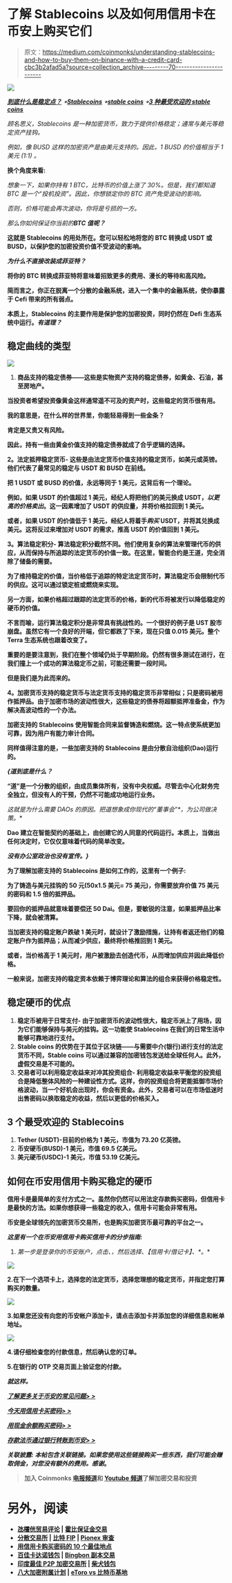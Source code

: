 # 了解 Stablecoins 以及如何用信用卡在币安上购买它们

> 原文：<https://medium.com/coinmonks/understanding-stablecoins-and-how-to-buy-them-on-binance-with-a-credit-card-cbc3b2afad5a?source=collection_archive---------70----------------------->

![](img/463106d92c2a0ea301f9a0a74d295fb5.png)

*[***到底什么是稳定点？***](#d93f) ***∘***[***Stablecoins***](#0849) ***∘***[***stable coins***](#d566) ***∘***[***3 种最受欢迎的 stable coins***](#f0b0)*

*顾名思义，Stablecoins 是一种加密货币，致力于提供价格稳定；通常与美元等稳定资产挂钩。*

*例如，像 BUSD 这样的加密资产是由美元支持的。因此，1 BUSD 的价值相当于 1 美元 *(1:1)* 。*

**换个角度来看:**

*想象一下，如果你持有 1 BTC，比特币的价值上涨了 30%。但是，我们都知道 BTC 是一个“*投机投资*”。因此，你想锁定你的 BTC 资产免受波动的影响。*

*否则，价格可能会再次波动，你将是亏损的一方。*

*那么你如何保证你当前的**BTC 值呢？***

**这就是 Stablecoins 的用处所在。您可以轻松地将您的 BTC 转换成 USDT 或 BUSD，以保护您的加密投资价值不受波动的影响。**

***为什么不直接改装成菲亚特？***

**将你的 BTC 转换成菲亚特将意味着招致更多的费用、漫长的等待和高风险。**

**简而言之，你正在脱离一个分散的金融系统，进入一个集中的金融系统，使你暴露于 Cefi 带来的所有弱点。**

**本质上，Stablecoins 的主要作用是保护您的加密投资，同时仍然在 Defi 生态系统中运行。*有道理？***

## **稳定曲线的类型**

**![](img/3d0aa984018aacea1a3cf01265fdc795.png)**

1.  **商品支持的稳定债券——这些是实物资产支持的稳定债券，如黄金、石油，甚至房地产。**

**当投资者希望投资像黄金这样通常遥不可及的资产时，这些稳定的货币很有用。**

**我的意思是，在什么样的世界里，你能轻易得到一些金条？**

**肯定是又贵又有风险。**

**因此，持有一些由黄金价值支持的稳定债券就成了合乎逻辑的选择。**

****2。法定抵押稳定货币-** 这些是由法定货币价值支持的稳定货币，如美元或英镑。他们代表了最常见的稳定与 USDT 和 BUSD 在前线。**

**把 1 USDT 或 BUSD 的价值，永远等同于 1 美元，这背后有一个理论。**

**例如，如果 USDT 的价值超过 1 美元，经纪人将把他们的美元换成 USDT，*以更高的价格卖出*。这一因素增加了 USDT 的供应量，并将价格拉回到 1 美元。**

**或者，如果 USDT 的价值低于 1 美元，经纪人将着手*购买* USDT，并将其兑换成美元。这将反过来增加对 USDT 的需求，推高 USDT 的价值回到 1 美元。**

****3。算法稳定积分-** 算法稳定积分截然不同。他们使用复杂的算法来管理代币的供应，从而保持与所追踪的法定货币的价值一致。在这里，智能合约是王道，完全消除了储备的需要。**

**为了维持稳定的价值，当价格低于追踪的特定法定货币时，算法稳定币会限制代币的供应。这可以通过锁定桩或燃烧来实现。**

**另一方面，如果价格超过跟踪的法定货币的价格，新的代币将被发行以降低稳定的硬币的价值。**

**不言而喻，运行算法稳定积分是非常具有挑战性的。一个很好的例子是 UST 股市崩盘。虽然它有一个良好的开端，但它都跌了下来，现在只值 0.015 美元。整个 Terra 生态系统也跟着改变了。**

**重要的是要注意到，我们在整个领域仍处于早期阶段。仍然有很多测试在进行，在我们撞上一个成功的算法稳定币之前，可能还需要一段时间。**

**但是我们是为此而来的。**

****4。加密货币支持的稳定货币与法定货币支持的稳定货币非常相似；只是密码被用作抵押品。由于加密市场的波动性很大，这些稳定的债券将超额抵押准备金，作为解决高波动性的一个办法。****

**加密支持的 Stablecoins 使用智能合同来监督铸造和燃烧。这一特点使系统更加可靠，因为用户有能力审计合同。**

**同样值得注意的是，一些加密支持的 Stablecoins 是由分散自治组织(Dao)运行的。**

***{道到底是什么？***

**“道”是一个分散的组织，由成员集体所有，没有中央权威。尽管去中心化财务完全独立，但没有人的干预，仍然不可能成功地运行业务。**

**这就是为什么需要 DAOs 的原因。把道想象成你现代的*“董事会”*，为公司做决策。**

**Dao 建立在智能契约的基础上，由创建它的人同意的代码运行。本质上，当做出任何决定时，它仅仅意味着代码的简单改变。**

***没有办公室政治也没有宣传。}***

**为了理解加密支持的 Stablecoins 是如何工作的，这里有一个例子:**

**为了铸造与美元挂钩的 50 元(50x1.5 美元= 75 美元)，你需要放弃价值 75 美元的密码和 1.5 倍的抵押品。**

**要回你的抵押品就意味着要偿还 50 Dai。但是，要敏锐的注意，如果抵押品比率下降，就会被清算。**

**当加密支持的稳定账户跌破 1 美元时，就设计了激励措施，让持有者返还他们的稳定账户作为抵押品；从而减少供应，最终将价格推回到 1 美元。**

**或者，当价格高于 1 美元时，用户被激励去创造代币，从而增加供应并因此降低价格。**

**一般来说，加密支持的稳定资本依赖于博弈理论和算法的组合来获得价格稳定性。**

## **稳定硬币的优点**

1.  ****稳定币被用于日常支付-** 由于加密货币的波动性很大，稳定币派上了用场，因为它们能够保持与美元的挂钩。这一功能使 Stablecoins 在我们的日常生活中能够可靠地进行支付。**
2.  ****Stable coins 的优势在于其位于区块链**——与需要中介(银行)进行支付的法定货币不同，Stable coins 可以通过兼容的加密钱包发送给全球任何人。此外，虚假交易是不可能的。**
3.  ****交易者可以利用稳定收益来对冲其投资组合-** 利用稳定收益来平衡您的投资组合是降低整体风险的一种建设性方式。这样，你的投资组合将更能抵御市场价格波动，当一个好机会出现时，你会有资金。此外，交易者可以在市场低迷时出售密码以换取稳定的收益，然后以更低的价格买入。**

## **3 个最受欢迎的 Stablecoins**

1.  **Tether (USDT)-目前的价格为 1 美元，市值为 73.20 亿英镑。**
2.  **币安硬币(BUSD)-1 美元，市值 69.5 亿美元。**
3.  **美元硬币(USDC)-1 美元，市值 53.19 亿美元。**

## **如何在币安用信用卡购买稳定的硬币**

**信用卡是最简单的支付方式之一。虽然你仍然可以用法定存款购买密码，但信用卡是最快的方法。如果你想获得一些稳定的收入，信用卡可能会非常有用。**

**币安是全球领先的加密货币交易所，也是购买加密货币最可靠的平台之一。**

*****这里有一个在币安用信用卡购买信用卡的分步指南:*****

1.  **第一步是登录你的币安账户，点击*、*，然后选择*、【信用卡/借记卡】、*。**

**![](img/7cf23047e205766ded70720a0546796a.png)**

**2.在下一个选项卡上，选择您的法定货币，选择您理想的稳定货币，并指定您打算购买的数量。**

**![](img/62e17edc8aea0e07f55f9db5bb1dd756.png)**

**3.如果您还没有向您的币安帐户添加卡，请点击添加卡并添加您的详细信息和帐单地址。**

**![](img/2fe58d89d43ca26f3eea122b9eaebf3c.png)**

**4.请仔细检查您的付款信息，然后确认您的订单。**

**5.在银行的 OTP 交易页面上验证您的付款。**

***就这样。***

**[***了解更多关于币安的常见问题> >***](https://www.binance.com/en/support/faq/8df758a570ba4d18941f38423f63aae5?ref=431277160)**

**[***今天用信用卡买密码> >***](https://www.binance.com/en/buy-sell-crypto?channel=card&fiat=EUR?ref=431277160)**

**[***用现金余额购买密码> >***](https://www.binance.com/en/buy-sell-crypto?channel=wallet&fiat=EUR?ref=431277160)**

**[***存款法币通过银行转账到币安> >***](https://www.binance.com/en/fiat/deposit/PHP?ref=431277160)**

*****关联披露:*** *本帖包含关联链接。如果您使用这些链接购买一些东西，我们可能会赚取佣金，对您没有额外的费用。感谢*。**

> **加入 Coinmonks [电报频道](https://t.me/coincodecap)和 [Youtube 频道](https://www.youtube.com/c/coinmonks/videos)了解加密交易和投资**

# **另外，阅读**

*   **[氹欞侊贸易评论](https://coincodecap.com/anny-trade-review) | [霍比保证金交易](/coinmonks/huobi-margin-trading-b3b06cdc1519)**
*   **[分散交易所](https://coincodecap.com/what-are-decentralized-exchanges) | [比特 FIP](https://coincodecap.com/bitbns-fip) | [Pionex 审查](https://coincodecap.com/pionex-review-exchange-with-crypto-trading-bot)**
*   **[用信用卡购买密码的 10 个最佳地点](https://coincodecap.com/buy-crypto-with-credit-card)**
*   **[百佳卡达诺钱包](https://coincodecap.com/best-cardano-wallets) | [Bingbon 副本交易](https://coincodecap.com/bingbon-copy-trading)**
*   **[印度最佳 P2P 加密交易所](https://coincodecap.com/p2p-crypto-exchanges-in-india) | [柴犬钱包](https://coincodecap.com/baby-shiba-inu-wallets)**
*   **[八大加密附属计划](https://coincodecap.com/crypto-affiliate-programs) | [eToro vs 比特币基地](https://coincodecap.com/etoro-vs-coinbase)**